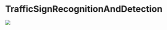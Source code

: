 # TrafficSignRecognitionAndDetection
![](https://github.com/duyndh/TrafficSignsDetectionAndRecognition/blob/master/demo.png)
